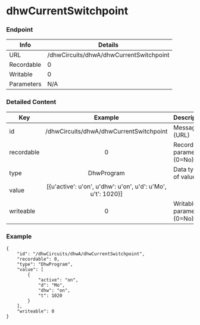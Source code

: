 # dhwCurrentSwitchpoint



### Endpoint

| Info  | Details |
| ------------- | ------------- |
| URL   | /dhwCircuits/dhwA/dhwCurrentSwitchpoint   |
| Recordable   | 0   |
| Writable   | 0   |
| Parameters  | N/A  |

### Detailed Content

|  Key  | Example | Description |
| ------------- | :------: | ------------------------------ |
|  id | /dhwCircuits/dhwA/dhwCurrentSwitchpoint | Message ID (URL) |
|  recordable | 0 | Recordable parameter (0=No) |
|  type | DhwProgram | Data type of value |
|  value | [{u'active': u'on', u'dhw': u'on', u'd': u'Mo', u't': 1020}] |  |
|  writeable | 0 | Writable parameter (0=No) |



### Example
```
{
    "id": "/dhwCircuits/dhwA/dhwCurrentSwitchpoint",
    "recordable": 0,
    "type": "DhwProgram",
    "value": [
        {
            "active": "on",
            "d": "Mo",
            "dhw": "on",
            "t": 1020
        }
    ],
    "writeable": 0
}
```
